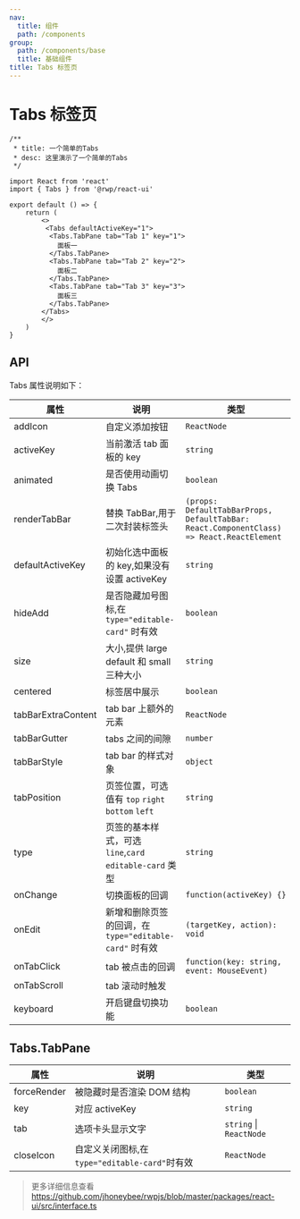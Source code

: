 ```yaml
---
nav:
  title: 组件
  path: /components
group:
  path: /components/base
  title: 基础组件
title: Tabs 标签页
---
```


# Tabs 标签页


```tsx
/**
 * title: 一个简单的Tabs
 * desc: 这里演示了一个简单的Tabs
 */

import React from 'react'
import { Tabs } from '@rwp/react-ui'

export default () => {
    return (
        <>
         <Tabs defaultActiveKey="1">
          <Tabs.TabPane tab="Tab 1" key="1">
            面板一
          </Tabs.TabPane>
          <Tabs.TabPane tab="Tab 2" key="2">
            面板二
          </Tabs.TabPane>
          <Tabs.TabPane tab="Tab 3" key="3">
            面板三
          </Tabs.TabPane>
        </Tabs>
        </>
    )
}
```

## API

Tabs 属性说明如下：

|属性            |说明	                                              |类型	                          
|-----          |------                                              |-----                         
|addIcon        |	自定义添加按钮                                      |`ReactNode`
|activeKey      | 当前激活 tab 面板的 key                             |`string`
|animated       | 是否使用动画切换 Tabs                               |`boolean`
|renderTabBar   | 替换 TabBar,用于二次封装标签头                      |`(props: DefaultTabBarProps, DefaultTabBar: React.ComponentClass) => React.ReactElement`
|defaultActiveKey| 初始化选中面板的 key,如果没有设置 activeKey       |`string`
|hideAdd         | 是否隐藏加号图标,在 `type="editable-card"` 时有效  |`boolean`
|size            | 大小,提供 large default 和 small 三种大小          |`string`
|centered        | 标签居中展示                                      |`boolean`
|tabBarExtraContent|tab bar 上额外的元素                             |`ReactNode`
|tabBarGutter      | tabs 之间的间隙                                |`number`
|tabBarStyle       | tab bar 的样式对象                             |`object`
|tabPosition       | 页签位置，可选值有 `top` `right` `bottom` `left`|`string`
|type              | 页签的基本样式，可选 `line`,`card` `editable-card` 类型|`string`
|onChange          | 切换面板的回调                                   | `function(activeKey) {}`
|onEdit            | 新增和删除页签的回调，在 `type="editable-card"` 时有效| `(targetKey, action): void`
|onTabClick        | tab 被点击的回调                                    |`function(key: string, event: MouseEvent)`
|onTabScroll       | tab 滚动时触发                                      |
|keyboard          | 开启键盘切换功能                                    | `boolean`


## Tabs.TabPane

|属性          |说明	       |类型	     
|-----        |------       |-----     
|forceRender  | 被隐藏时是否渲染 DOM 结构 | `boolean`
|key          | 对应 activeKey           | `string`
|tab          | 选项卡头显示文字          | `string` \| `ReactNode`
|closeIcon    | 自定义关闭图标,在 `type="editable-card"`时有效| `ReactNode`

> 更多详细信息查看 https://github.com/jhoneybee/rwpjs/blob/master/packages/react-ui/src/interface.ts